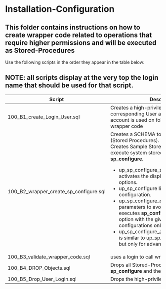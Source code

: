 # Installation-Configuration

## This folder contains instructions on how to create wrapper code related to operations that require higher permissions and will be executed as Stored-Procedures

Use the following scripts in the order they appear in the table below:

## NOTE: all scripts display at the very top the **login name** that should be used for that script. 

| Script | Description |
| ----------- | ----------- |
| 100_B1_create_Login_User.sql | Creates a high-privilege Login and corresponding User account on Master. This account is used on following scripts to create wrapper code | 
| 100_B2_wrapper_create_sp_configure.sql | Creates a SCHEMA to contain a set of code (Stored Procedures).<br> Creates Sample Stored-Procedures to execute system stored procedure **sp_configure**.<ul><li>up_sp_configure_show_advanced_options activates the display of advanced options.</li><li>up_sp_configure lists SQL Server configuration.</li><li>up_sp_configure_option_value validates parameters to avoid SQL-Injection and executes **sp_configure** to change the option with the given value - for basic configurations only.</li><li>up_sp_configure_advanced_option_value is similar to up_sp_configure_option_value but only for advanced options</li></ul>   | 
| 100_B3_validate_wrapper_code.sql | uses a login to call wrapper code| 
| 100_B4_DROP_Objects.sql | Drops all Stored-Procedures related to **sp_configure** and the tools schema | 
| 100_B5_Drop_User_Login.sql | Drops the high-privilege Login | 
